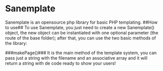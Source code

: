 Sanemplate
==========
Sanemplate is an opensource php library for basic PHP templating.
##How to use##
To use Sanemplate, you just need to create a new Sanemplate() object, the new object can be instantiated with one optional parameter (the route of the base folder); after that, you can use the two basic methods of the library:

###makePage()###
It is the main method of the template system, you can pass just a string with the filename and an associative array and it will return a string with de code ready to show your users!

